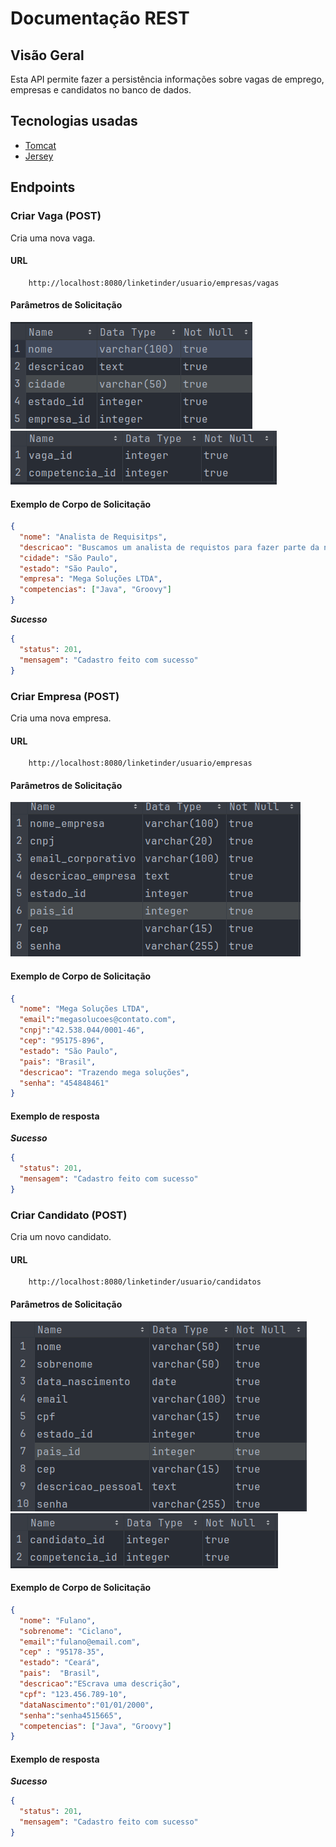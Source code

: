 # Documentação REST
## Visão Geral
Esta API permite fazer a persistência informações sobre vagas de emprego, empresas e candidatos no banco de dados.
## Tecnologias usadas
* [Tomcat](https://tomcat.apache.org/)
* [Jersey](https://eclipse-ee4j.github.io/jersey/)
## Endpoints

### Criar Vaga (POST)
Cria uma nova vaga.
#### URL
```http request
    http://localhost:8080/linketinder/usuario/empresas/vagas
```

#### Parâmetros de Solicitação

![img.png](prints/printDadosVaga.png)
![img.png](prints/printDadosVagasCompetencias.png)

#### Exemplo de Corpo de Solicitação
```json
{
  "nome": "Analista de Requisitps",
  "descricao": "Buscamos um analista de requistos para fazer parte da nossa equipe.",
  "cidade": "São Paulo",
  "estado": "São Paulo",
  "empresa": "Mega Soluções LTDA",
  "competencias": ["Java", "Groovy"]
}
```
***Sucesso***
```json
{
  "status": 201,
  "mensagem": "Cadastro feito com sucesso"
}
```

### Criar Empresa (POST)
Cria uma nova empresa.

#### URL
```http request
    http://localhost:8080/linketinder/usuario/empresas
```

#### Parâmetros de Solicitação

![img.png](prints/printDadosEmpresa.png)

#### Exemplo de Corpo de Solicitação
```json
{
  "nome": "Mega Soluções LTDA",
  "email":"megasolucoes@contato.com",
  "cnpj":"42.538.044/0001-46",
  "cep": "95175-896",
  "estado": "São Paulo",
  "pais": "Brasil",
  "descricao": "Trazendo mega soluções",
  "senha": "454848461"
}
```
#### Exemplo de resposta
***Sucesso***
```json
{
  "status": 201,
  "mensagem": "Cadastro feito com sucesso"
}
```

### Criar Candidato (POST)
Cria um novo candidato.

#### URL
```http request
    http://localhost:8080/linketinder/usuario/candidatos
```
#### Parâmetros de Solicitação

![img.png](prints/printDadosCandidato.png)
![img.png](prints/printDadosCandidatosCompetencias.png)

#### Exemplo de Corpo de Solicitação
```json
{
  "nome": "Fulano",
  "sobrenome": "Ciclano",
  "email":"fulano@email.com",
  "cep" : "95178-35",
  "estado": "Ceará",
  "pais":  "Brasil",
  "descricao":"EScrava uma descrição",
  "cpf": "123.456.789-10",
  "dataNascimento":"01/01/2000",
  "senha":"senha4515665",
  "competencias": ["Java", "Groovy"]
}
```
#### Exemplo de resposta
***Sucesso***
```json
{
  "status": 201,
  "mensagem": "Cadastro feito com sucesso"
}
```
